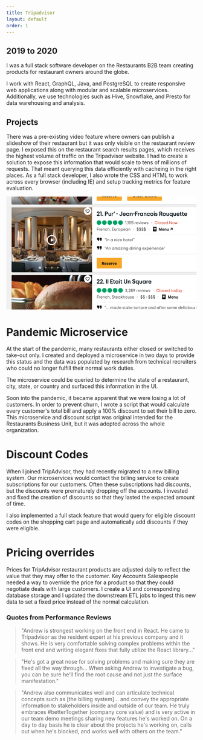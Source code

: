 ```yaml
---
title: Tripadvisor
layout: default
order: 1
---
```


## 2019 to 2020

I was a full stack software developer on the Restaurants B2B team creating products for restaurant owners around the globe.

I work with React, GraphQL, Java, and PostgreSQL to create responsive web applications along with modular and scalable microservices. Additionally, we use technologies such as Hive, Snowflake, and Presto for data warehousing and analysis.

## Projects

There was a pre-existing video feature where owners can publish a slideshow of their restaurant but it was only visible on the restaurant review page. I exposed this on the restaurant search results pages, which receives the highest volume of traffic on the Tripadvisor website. I had to create a solution to expose this information that would scale to tens of millions of requests. That meant querying this data efficiently with cacheing in the right places. As a full stack developer, I also wrote the CSS and HTML to work across every browser (including IE) and setup tracking metrics for feature evaluation.

![Tripadvisor Logo](/static/tripadvisor1.png)

# Pandemic Microservice

At the start of the pandemic, many restaurants either closed or switched to take-out only. I created and deployed a microservice in two days to provide this status and the data was populated by research from technical recruiters who could no longer fulfill their normal work duties.

The microservice could be queried to determine the state of a restaurant, city, state, or country and surfaced this information in the UI.

Soon into the pandemic, it became apparent that we were losing a lot of customers. In order to prevent churn, I wrote a script that would calculate every customer's total bill and apply a 100% discount to set their bill to zero. This microservice and discount script was original intended for the Restaurants Business Unit, but it was adopted across the whole organization.

# Discount Codes

When I joined TripAdvisor, they had recently migrated to a new billing system. Our microservices would contact the billing service to create subscriptions for our customers. Often these subscriptions had discounts, but the discounts were prematurely dropping off the accounts. I invested and fixed the creation of discounts so that they lasted the expected amount of time.

I also implemented a full stack feature that would query for eligible discount codes on the shopping cart page and automatically add discounts if they were eligible.

# Pricing overrides

Prices for TripAdvisor restaurant products are adjusted daily to reflect the value that they may offer to the customer. Key Accounts Salespeople needed a way to override the price for a product so that they could negotiate deals with large customers. I create a UI and corresponding database storage and I updated the downstream ETL jobs to ingest this new data to set a fixed price instead of the normal calculation.

### Quotes from Performance Reviews

> "Andrew is strongest working on the front end in React. He came to Tripadvisor as the resident expert at his previous company and it shows. He is very comfortable solving complex problems within the front end and writing elegant fixes that fully utilize the React library..."

> "He's got a great nose for solving problems and making sure they are fixed all the way through... When asking Andrew to investigate a bug, you can be sure he'll find the root cause and not just the surface manifestation."

> "Andrew also communicates well and can articulate technical concepts such as [the billing system]... and convey the appropriate information to stakeholders inside and outside of our team. He truly embraces #betterTogether (company core value) and is very active in our team demo meetings sharing new features he's worked on. On a day to day basis he is clear about the projects he's working on, calls out when he's blocked, and works well with others on the team."
